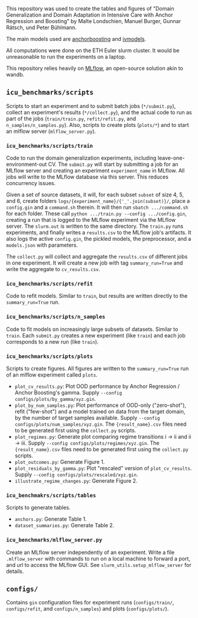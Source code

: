 This repository was used to create the tables and figures of "Domain Generalization and Domain Adaptation in Intensive Care with Anchor Regression and Boosting" by Malte Londschien, Manuel Burger, Gunnar Rätsch, und Peter Bühlmann.

The main models used are [anchorboosting](https://github.com/mlondschien/anchorboosting) and [ivmodels](https://github.com/mlondschien/ivmodels).

All computations were done on the ETH Euler slurm cluster.
It would be unreasonable to run the experiments on a laptop.

This repository relies heavily on [MLflow](https://mlflow.org/), an open-source solution akin to wandb.

## `icu_benchmarks/scripts`

Scripts to start an experiment and to submit batch jobs (`*/submit.py`), collect an experiment's results (`*/collect.py`), and the actual code to run as part of the jobs (`train/train.py`, `refit/refit.py`, and `n_samples/n_samples.py`).
Also, scripts to create plots (`plots/*`) and to start an mlflow server (`mlflow_server.py`).

### `icu_benchmarks/scripts/train`

Code to run the domain generalization experiments, including leave-one-environment-out CV.
The `submit.py` will start by submitting a job for an MLflow server and creating an experiment `experiment_name` in MLflow.
All jobs will write to the MLflow database via this server.
This reduces concurrency issues.

Given a set of source datasets, it will, for each subset `subset` of size 4, 5, and 6, create folders `logs/{experiment_name}/{'_'.join(subset)}/`, place a `config.gin` and a `command.sh` therein.
It will then run `sbatch .../command.sh` for each folder.
These call `python .../train.py --config .../config.gin`, creating a run that is logged to the MLflow experiment via the MLflow server.
The `slurm.out` is written to the same directory.
The `train.py` runs experiments, and finally writes a `results.csv` to the MLflow job's artifacts.
It also logs the active `config.gin`, the pickled models, the preprocessor, and a `models.json` with parameters.

The `collect.py` will collect and aggregate the `results.csv` of different jobs in one experiment.
It will create a new job with tag `summary_run=True` and write the aggregate to `cv_results.csv`.

### `icu_benchmarks/scripts/refit`

Code to refit models.
Similar to `train`, but results are written directly to the `summary_run=True` run.

### `icu_benchmarks/scripts/n_samples`

Code to fit models on increasingly large subsets of datasets.
Similar to `train`.
Each `submit.py` creates a new experiment (like `train`) and each job corresponds to a new run (like `train`).

### `icu_benchmarks/scripts/plots`

Scripts to create figures. All figures are written to the `summary_run=True` run of an mlflow experiment called `plots`.

 - `plot_cv_results.py`: Plot OOD performance by Anchor Regression / Anchor Boosting's gamma. Supply `--config configs/plots/by_gamma/xyz.gin`.
 - `plot_by_num_samples.py`: Plot performance of OOD-only ("zero-shot"), refit ("few-shot") and a model trained on data from the target domain, by the number of target samples available. Supply `--config configs/plots/num_samples/xyz.gin`. The `{result_name}.csv` files need to be generated first using the `collect.py` scripts.
- `plot_regimes.py`: Generate plot comparing regime transitions i -> ii and ii -> iii. Supply `--config configs/plots/regimes/xyz.gin`. The `{result_name}.csv` files need to be generated first using the `collect.py` scripts.
- `plot_outcomes.py`: Generate Figure 1.
- `plot_residuals_by_gamma.py`: Plot "rescaled" version of `plot_cv_results`. Supply `--config configs/plots/rescaled/xyz.gin`.
- `illustrate_regime_changes.py`: Generate Figure 2.

### `icu_benchmakrs/scripts/tables`

Scripts to generate tables.

- `anchors.py`: Generate Table 1.
- `dataset_summaries.py`: Generate Table 2.

### `icu_benchmarks/mlflow_server.py`

Create an MLflow server independently of an experiment.
Write a file `.mlflow_server` with commands to run on a local machine to forward a port, and url to access the MLflow GUI.
See `slurm_utils.setup_mlflow_server` for details.

## `configs/`

Contains `gin` configuration files for experiment runs (`configs/train/`, `configs/refit`, and `configs/n_samples`) and plots (`configs/plots/`).